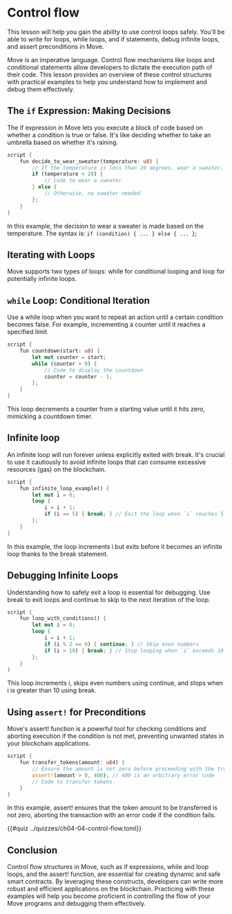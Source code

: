 # Control flow

This lesson will help you gain the ability to use control loops safely. You'll be able to write for loops, while loops, and if statements, debug infinite loops, and assert preconditions in Move.

Move is an imperative language. Control flow mechanisms like loops and conditional statements allow developers to dictate the execution path of their code. This lesson provides an overview of these control structures with practical examples to help you understand how to implement and debug them effectively.

## The `if` Expression: Making Decisions

The if expression in Move lets you execute a block of code based on whether a condition is true or false. It's like deciding whether to take an umbrella based on whether it's raining.

```rust
script {
    fun decide_to_wear_sweater(temperature: u8) {
        // If the temperature is less than 20 degrees, wear a sweater.
        if (temperature < 20) {
            // Code to wear a sweater
        } else {
            // Otherwise, no sweater needed
        };
    }
}
```

In this example, the decision to wear a sweater is made based on the temperature. The syntax is: `if (condition) { ... } else { ... }`;

## Iterating with Loops

Move supports two types of loops: while for conditional looping and loop for potentially infinite loops.

## `while` Loop: Conditional Iteration

Use a while loop when you want to repeat an action until a certain condition becomes false. For example, incrementing a counter until it reaches a specified limit.

```rust
script {
    fun countdown(start: u8) {
        let mut counter = start;
        while (counter > 0) {
            // Code to display the countdown
            counter = counter - 1;
        };
    }
}
```

This loop decrements a counter from a starting value until it hits zero, mimicking a countdown timer.

## Infinite loop

An infinite loop will run forever unless explicitly exited with break. It's crucial to use it cautiously to avoid infinite loops that can consume excessive resources (gas) on the blockchain.

```rust
script {
    fun infinite_loop_example() {
        let mut i = 0;
        loop {
            i = i + 1;
            if (i == 5) { break; } // Exit the loop when `i` reaches 5
        };
    }
}
```
In this example, the loop increments i but exits before it becomes an infinite loop thanks to the break statement.

## Debugging Infinite Loops

Understanding how to safely exit a loop is essential for debugging. Use break to exit loops and continue to skip to the next iteration of the loop.

```rust
script {
    fun loop_with_conditions() {
        let mut i = 0;
        loop {
            i = i + 1;
            if (i % 2 == 0) { continue; } // Skip even numbers
            if (i > 10) { break; } // Stop looping when `i` exceeds 10
        };
    }
}
```

This loop increments i, skips even numbers using continue, and stops when i is greater than 10 using break.

## Using `assert!` for Preconditions

Move's assert! function is a powerful tool for checking conditions and aborting execution if the condition is not met, preventing unwanted states in your blockchain applications.

```rust
script {
    fun transfer_tokens(amount: u64) {
        // Ensure the amount is not zero before proceeding with the transfer
        assert!(amount > 0, 400); // 400 is an arbitrary error code
        // Code to transfer tokens
    }
}
```

In this example, assert! ensures that the token amount to be transferred is not zero, aborting the transaction with an error code if the condition fails.

{{#quiz ../quizzes/ch04-04-control-flow.toml}}

## Conclusion

Control flow structures in Move, such as if expressions, while and loop loops, and the assert! function, are essential for creating dynamic and safe smart contracts. By leveraging these constructs, developers can write more robust and efficient applications on the blockchain. Practicing with these examples will help you become proficient in controlling the flow of your Move programs and debugging them effectively.